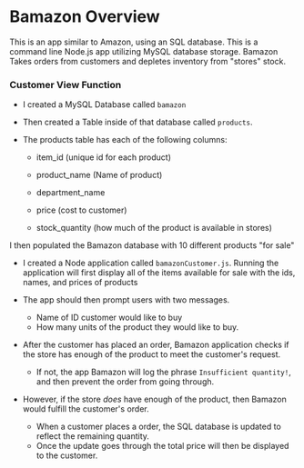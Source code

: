 # Bamazon Overview
This is an app similar to Amazon, using an SQL database. This is a command line Node.js app utilizing MySQL database storage. 
Bamazon Takes orders from customers and depletes inventory from "stores" stock. 

### Customer View Function
* I created a MySQL Database called `bamazon`
* Then created a Table inside of that database called `products`.
* The products table has each of the following columns:

   * item_id (unique id for each product)

   * product_name (Name of product)

   * department_name

   * price (cost to customer)

   * stock_quantity (how much of the product is available in stores)

I then populated the Bamazon database with 10 different products "for sale"

* I created a Node application called `bamazonCustomer.js`. Running the application will first display all of the items available for sale with the ids, names, and prices of products

* The app should then prompt users with two messages.

   * Name of ID customer would like to buy
   * How many units of the product they would like to buy.
   
* After the customer has placed an order, Bamazon application checks if the store has enough of the product to meet the customer's request.

   * If not, the app Bamazon will log the phrase `Insufficient quantity!`, and then prevent the order from going through.

* However, if the store _does_ have enough of the product, then Bamazon would fulfill the customer's order.
 
  * When a customer places a order, the SQL database is updated to reflect the remaining quantity.
  * Once the update goes through the total price will then be displayed to the customer.
